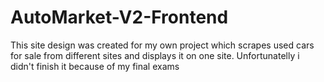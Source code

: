 # AutoMarket-V2-Frontend
This site design was created for my own project which scrapes used cars for sale from different sites and displays it on one site. Unfortunatelly i didn't finish it because of my final exams
